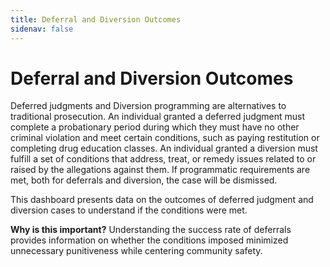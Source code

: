 ```yaml
---
title: Deferral and Diversion Outcomes
sidenav: false
---
```

# Deferral and Diversion Outcomes

Deferred judgments and Diversion programming are alternatives to traditional prosecution. An individual granted a deferred judgment must complete a probationary period during which they must have no other criminal violation and meet certain conditions, such as paying restitution or completing drug education classes. An individual granted a diversion must fulfill a set of conditions that address, treat, or remedy issues related to or raised by the allegations against them. If programmatic requirements are met, both for deferrals and diversion, the case will be dismissed.

This dashboard presents data on the outcomes of deferred judgment and diversion cases to understand if the conditions were met. 

**Why is this important?** Understanding the success rate of deferrals provides information on whether the conditions imposed minimized unnecessary punitiveness while centering community safety.